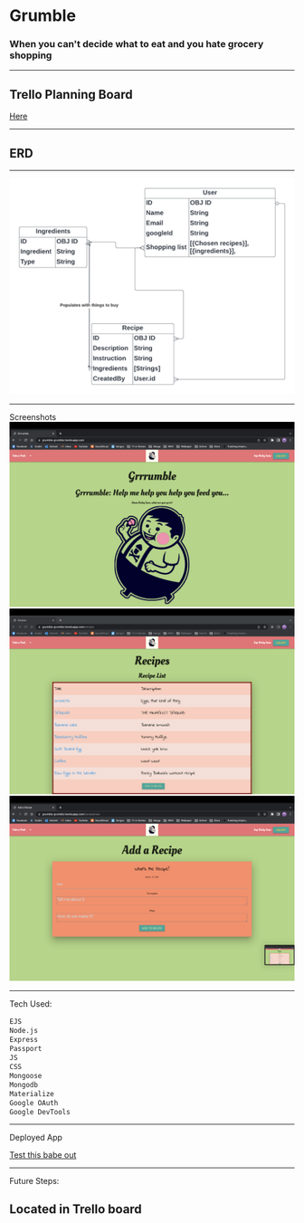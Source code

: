 # Grumble

### When you can't decide what to eat and you hate grocery shopping


---
## Trello Planning Board
[Here](https://trello.com/b/afJSncQN/planning)

---
## ERD
---
![ERD](/public/images/Grumble%20ERD.png)

---
Screenshots
![1](/public/images/Screen%20Shot%202022-05-05%20at%206.01.58%20PM.png)
![2](/public/images/Screen%20Shot%202022-05-05%20at%206.02.09%20PM.png)
![3](/public/images/Screen%20Shot%202022-05-05%20at%206.02.15%20PM.png)

---
Tech Used:

    EJS
    Node.js
    Express
    Passport
    JS
    CSS
    Mongoose
    Mongodb
    Materialize
    Google OAuth
    Google DevTools

---
Deployed App

[Test this babe out](https://grumble-369a9b12dada.herokuapp.com/)

---
Future Steps: 

Located in Trello board
--